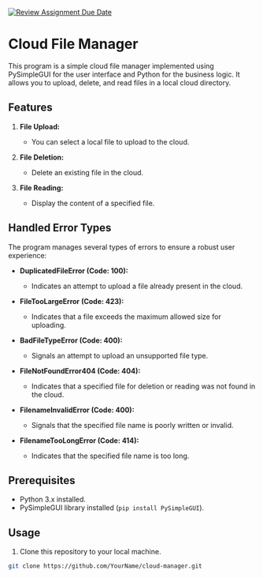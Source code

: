 [![Review Assignment Due Date](https://classroom.github.com/assets/deadline-readme-button-24ddc0f5d75046c5622901739e7c5dd533143b0c8e959d652212380cedb1ea36.svg)](https://classroom.github.com/a/wTBA-Etm)

# Cloud File Manager

This program is a simple cloud file manager implemented using PySimpleGUI for the user interface and Python for the business logic. It allows you to upload, delete, and read files in a local cloud directory.

## Features

1. **File Upload:**
   - You can select a local file to upload to the cloud.

2. **File Deletion:**
   - Delete an existing file in the cloud.

3. **File Reading:**
   - Display the content of a specified file.

## Handled Error Types

The program manages several types of errors to ensure a robust user experience:

- **DuplicatedFileError (Code: 100):**
  - Indicates an attempt to upload a file already present in the cloud.

- **FileTooLargeError (Code: 423):**
  - Indicates that a file exceeds the maximum allowed size for uploading.

- **BadFileTypeError (Code: 400):**
  - Signals an attempt to upload an unsupported file type.

- **FileNotFoundError404 (Code: 404):**
  - Indicates that a specified file for deletion or reading was not found in the cloud.

- **FilenameInvalidError (Code: 400):**
  - Signals that the specified file name is poorly written or invalid.

- **FilenameTooLongError (Code: 414):**
  - Indicates that the specified file name is too long.

## Prerequisites

- Python 3.x installed.
- PySimpleGUI library installed (`pip install PySimpleGUI`).

## Usage

1. Clone this repository to your local machine.

```bash
git clone https://github.com/YourName/cloud-manager.git





